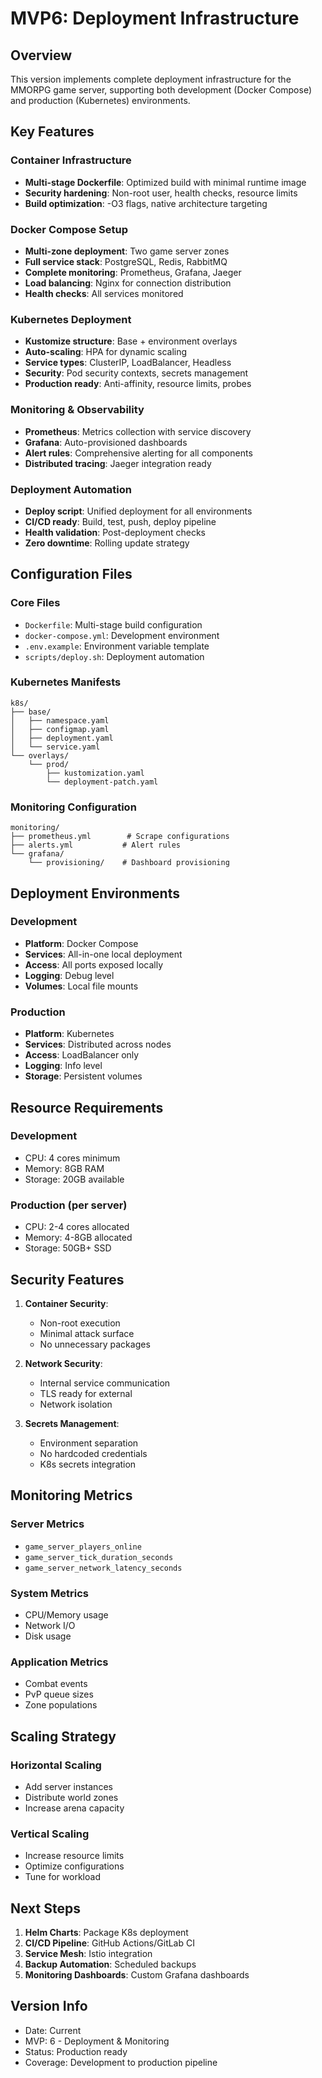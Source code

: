 # MVP6: Deployment Infrastructure

## Overview
This version implements complete deployment infrastructure for the MMORPG game server, supporting both development (Docker Compose) and production (Kubernetes) environments.

## Key Features

### Container Infrastructure
- **Multi-stage Dockerfile**: Optimized build with minimal runtime image
- **Security hardening**: Non-root user, health checks, resource limits
- **Build optimization**: -O3 flags, native architecture targeting

### Docker Compose Setup
- **Multi-zone deployment**: Two game server zones
- **Full service stack**: PostgreSQL, Redis, RabbitMQ
- **Complete monitoring**: Prometheus, Grafana, Jaeger
- **Load balancing**: Nginx for connection distribution
- **Health checks**: All services monitored

### Kubernetes Deployment
- **Kustomize structure**: Base + environment overlays
- **Auto-scaling**: HPA for dynamic scaling
- **Service types**: ClusterIP, LoadBalancer, Headless
- **Security**: Pod security contexts, secrets management
- **Production ready**: Anti-affinity, resource limits, probes

### Monitoring & Observability
- **Prometheus**: Metrics collection with service discovery
- **Grafana**: Auto-provisioned dashboards
- **Alert rules**: Comprehensive alerting for all components
- **Distributed tracing**: Jaeger integration ready

### Deployment Automation
- **Deploy script**: Unified deployment for all environments
- **CI/CD ready**: Build, test, push, deploy pipeline
- **Health validation**: Post-deployment checks
- **Zero downtime**: Rolling update strategy

## Configuration Files

### Core Files
- `Dockerfile`: Multi-stage build configuration
- `docker-compose.yml`: Development environment
- `.env.example`: Environment variable template
- `scripts/deploy.sh`: Deployment automation

### Kubernetes Manifests
```
k8s/
├── base/
│   ├── namespace.yaml
│   ├── configmap.yaml
│   ├── deployment.yaml
│   └── service.yaml
└── overlays/
    └── prod/
        ├── kustomization.yaml
        └── deployment-patch.yaml
```

### Monitoring Configuration
```
monitoring/
├── prometheus.yml        # Scrape configurations
├── alerts.yml           # Alert rules
└── grafana/
    └── provisioning/    # Dashboard provisioning
```

## Deployment Environments

### Development
- **Platform**: Docker Compose
- **Services**: All-in-one local deployment
- **Access**: All ports exposed locally
- **Logging**: Debug level
- **Volumes**: Local file mounts

### Production
- **Platform**: Kubernetes
- **Services**: Distributed across nodes
- **Access**: LoadBalancer only
- **Logging**: Info level
- **Storage**: Persistent volumes

## Resource Requirements

### Development
- CPU: 4 cores minimum
- Memory: 8GB RAM
- Storage: 20GB available

### Production (per server)
- CPU: 2-4 cores allocated
- Memory: 4-8GB allocated
- Storage: 50GB+ SSD

## Security Features

1. **Container Security**:
   - Non-root execution
   - Minimal attack surface
   - No unnecessary packages

2. **Network Security**:
   - Internal service communication
   - TLS ready for external
   - Network isolation

3. **Secrets Management**:
   - Environment separation
   - No hardcoded credentials
   - K8s secrets integration

## Monitoring Metrics

### Server Metrics
- `game_server_players_online`
- `game_server_tick_duration_seconds`
- `game_server_network_latency_seconds`

### System Metrics
- CPU/Memory usage
- Network I/O
- Disk usage

### Application Metrics
- Combat events
- PvP queue sizes
- Zone populations

## Scaling Strategy

### Horizontal Scaling
- Add server instances
- Distribute world zones
- Increase arena capacity

### Vertical Scaling
- Increase resource limits
- Optimize configurations
- Tune for workload

## Next Steps

1. **Helm Charts**: Package K8s deployment
2. **CI/CD Pipeline**: GitHub Actions/GitLab CI
3. **Service Mesh**: Istio integration
4. **Backup Automation**: Scheduled backups
5. **Monitoring Dashboards**: Custom Grafana dashboards

## Version Info
- Date: Current
- MVP: 6 - Deployment & Monitoring
- Status: Production ready
- Coverage: Development to production pipeline